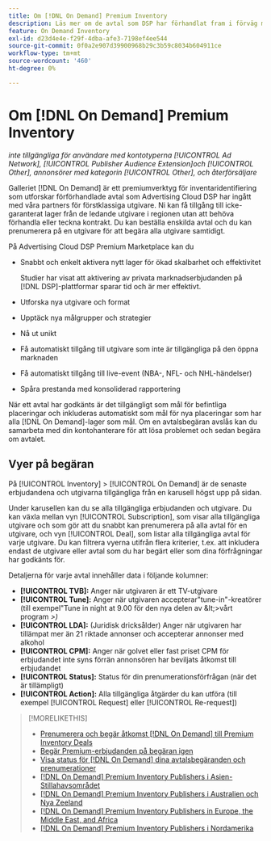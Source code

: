 ```yaml
---
title: Om [!DNL On Demand] Premium Inventory
description: Läs mer om de avtal som DSP har förhandlat fram i förväg med förstklassiga utgivarpartners.
feature: On Demand Inventory
exl-id: d23d4e4e-f29f-4dba-afe3-7198ef4ee544
source-git-commit: 0f0a2e907d39900968b29c3b59c8034b604911ce
workflow-type: tm+mt
source-wordcount: '460'
ht-degree: 0%

---
```


# Om [!DNL On Demand] Premium Inventory

*inte tillgängliga för användare med kontotyperna  [!UICONTROL Ad Network],  [!UICONTROL Publisher Audience Extension]och  [!UICONTROL Other], annonsörer med kategorin  [!UICONTROL Other], och återförsäljare*

Galleriet [!DNL On Demand] är ett premiumverktyg för inventaridentifiering som utforskar förförhandlade avtal som Advertising Cloud DSP har ingått med våra partners för förstklassiga utgivare. Ni kan få tillgång till icke-garanterat lager från de ledande utgivare i regionen utan att behöva förhandla eller teckna kontrakt. Du kan beställa enskilda avtal och du kan prenumerera på en utgivare för att begära alla utgivare samtidigt.

På Advertising Cloud DSP Premium Marketplace kan du

* Snabbt och enkelt aktivera nytt lager för ökad skalbarhet och effektivitet

   Studier har visat att aktivering av privata marknadserbjudanden på [!DNL DSP]-plattformar sparar tid och är mer effektivt.

* Utforska nya utgivare och format
* Upptäck nya målgrupper och strategier
* Nå ut unikt
* Få automatiskt tillgång till utgivare som inte är tillgängliga på den öppna marknaden
* Få automatiskt tillgång till live-event (NBA-, NFL- och NHL-händelser)
* Spåra prestanda med konsoliderad rapportering

När ett avtal har godkänts är det tillgängligt som mål för befintliga placeringar och inkluderas automatiskt som mål för nya placeringar som har alla [!DNL On Demand]-lager som mål. Om en avtalsbegäran avslås kan du samarbeta med din kontohanterare för att lösa problemet och sedan begära om avtalet.

## Vyer på begäran

På [!UICONTROL Inventory] > [!UICONTROL On Demand] är de senaste erbjudandena och utgivarna <!-- how recent? --> tillgängliga från en karusell högst upp på sidan.

Under karusellen kan du se alla tillgängliga erbjudanden och utgivare. Du kan växla mellan vyn [!UICONTROL Subscription], som visar alla tillgängliga utgivare och som gör att du snabbt kan prenumerera på alla avtal för en utgivare, och vyn [!UICONTROL Deal], som listar alla tillgängliga avtal för varje utgivare. Du kan filtrera vyerna utifrån flera kriterier, t.ex. att inkludera endast de utgivare eller avtal som du har begärt eller som dina förfrågningar har godkänts för.

Detaljerna för varje avtal innehåller data i följande kolumner:

* **[!UICONTROL TVB]:** Anger när utgivaren är ett TV-utgivare
* **[!UICONTROL Tune]:** Anger när utgivaren accepterar&quot;tune-in&quot;-kreatörer (till exempel&quot;Tune in night at 9.00 för den nya delen av \&lt;>vårt program *\>)*
* **[!UICONTROL LDA]:** (Juridisk dricksålder) Anger när utgivaren har tillämpat mer än 21 riktade annonser och accepterar annonser med alkohol
* **[!UICONTROL CPM]:** Anger när golvet eller fast priset CPM för erbjudandet inte syns förrän annonsören har beviljats åtkomst till erbjudandet
* **[!UICONTROL Status]:** Status för din prenumerationsförfrågan (när det är tillämpligt)
* **[!UICONTROL Action]:** Alla tillgängliga åtgärder du kan utföra (till exempel  [!UICONTROL Request] eller  [!UICONTROL Re-request])

>[!MORELIKETHIS]
>
>* [Prenumerera och begär åtkomst  [!DNL On Demand] till Premium Inventory Deals](on-demand-inventory-subscribe.md)
>* [Begär Premium-erbjudanden på begäran igen](on-demand-inventory-rerequest.md)
>* [Visa status för  [!DNL On Demand] dina avtalsbegäranden och prenumerationer](on-demand-inventory-view-status.md)
>* [[!DNL On Demand] Premium Inventory Publishers i Asien-Stillahavsområdet](on-demand-inventory-publishers-apac.md)
>* [[!DNL On Demand] Premium Inventory Publishers i Australien och Nya Zeeland](on-demand-inventory-publishers-anz.md)
>* [[!DNL On Demand] Premium Inventory Publishers in Europe, the Middle East, and Africa](on-demand-inventory-publishers-emea.md)
>* [[!DNL On Demand] Premium Inventory Publishers i Nordamerika](on-demand-inventory-publishers-na.md)

